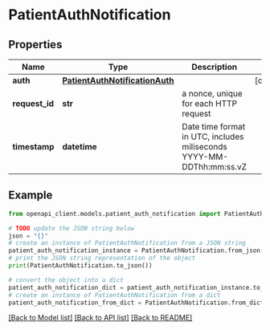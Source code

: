 # PatientAuthNotification


## Properties

Name | Type | Description | Notes
------------ | ------------- | ------------- | -------------
**auth** | [**PatientAuthNotificationAuth**](PatientAuthNotificationAuth.md) |  | [optional] 
**request_id** | **str** | a nonce, unique for each HTTP request | 
**timestamp** | **datetime** | Date time format in UTC, includes miliseconds YYYY-MM-DDThh:mm:ss.vZ | 

## Example

```python
from openapi_client.models.patient_auth_notification import PatientAuthNotification

# TODO update the JSON string below
json = "{}"
# create an instance of PatientAuthNotification from a JSON string
patient_auth_notification_instance = PatientAuthNotification.from_json(json)
# print the JSON string representation of the object
print(PatientAuthNotification.to_json())

# convert the object into a dict
patient_auth_notification_dict = patient_auth_notification_instance.to_dict()
# create an instance of PatientAuthNotification from a dict
patient_auth_notification_from_dict = PatientAuthNotification.from_dict(patient_auth_notification_dict)
```
[[Back to Model list]](../README.md#documentation-for-models) [[Back to API list]](../README.md#documentation-for-api-endpoints) [[Back to README]](../README.md)


